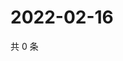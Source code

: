 # 2022-02-16

共 0 条

<!-- BEGIN WEIBO -->
<!-- 最后更新时间 Wed Feb 16 2022 08:56:18 GMT+0800 (China Standard Time) -->

<!-- END WEIBO -->
